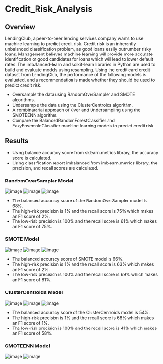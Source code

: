 # Credit_Risk_Analysis
## Overview
LendingClub, a peer-to-peer lending services company wants to use machine learning to predict credit risk. Credit risk is an inherently unbalanced classification problem, as good loans easily outnumber risky loans. Management believes machine learning will provide more accurate identification of good candidates for loans which will lead to lower default rates. The imbalanced-learn and scikit-learn libraries in Python are used to build and evaluate models using resampling. Using the credit card credit dataset from LendingClub, the performance of the following models is evaluated, and a recommendation is made whether they should be used to predict credit risk.

- Oversample the data using RandomOverSampler and SMOTE algorithms.
- Undersample the data using the ClusterCentroids algorithm.
- A combinatorial approach of Over and Undersampling using the SMOTEENN algorithm.
- Compare the BalancedRandomForestClassifier and EasyEnsembleClassifier machine learning models to predict credit risk.

## Results
- Using balance accuracy score from sklearn.metrics library, the accuracy score is calculated. 
- Using classification report imbalanced from imblearn.metrics library, the precision, and recall scores are calculated.

### RandomOverSampler Model
![image](https://user-images.githubusercontent.com/76491891/122673680-98e3c000-d19f-11eb-94f1-8686e023d857.png)
![image](https://user-images.githubusercontent.com/76491891/122673692-a6994580-d19f-11eb-826c-6688919030a5.png)
![image](https://user-images.githubusercontent.com/76491891/122673711-ba44ac00-d19f-11eb-8b9b-721a865f8797.png)

- The balanced accuracy score of the RandomOverSampler model is 68%.
- The high-risk precision is 1% and the recall score is 75% which makes an F1 score of 2%.
- The low-risk precision is 100% and the recall score is 61% which makes an F1 score of 75%.

### SMOTE Model
![image](https://user-images.githubusercontent.com/76491891/122673774-07288280-d1a0-11eb-95f6-27ac3456337e.png)
![image](https://user-images.githubusercontent.com/76491891/122673782-127bae00-d1a0-11eb-8357-7e516d01d50e.png)
![image](https://user-images.githubusercontent.com/76491891/122673790-1e677000-d1a0-11eb-9b8f-3e3768c3cdb2.png)

- The balanced accuracy score of SMOTE model is 66%.
- The high-risk precision is 1% and the recall score is 63% which makes an F1 score of 2%.
- The low-risk precision is 100% and the recall score is 69% which makes an F1 score of 81%.

### ClusterCentroids Model
![image](https://user-images.githubusercontent.com/76491891/122673840-54a4ef80-d1a0-11eb-81fd-2d0a1fff57a5.png)
![image](https://user-images.githubusercontent.com/76491891/122673848-68e8ec80-d1a0-11eb-959a-d55440650bd2.png)
![image](https://user-images.githubusercontent.com/76491891/122673853-7b632600-d1a0-11eb-862d-b716d413a904.png)

- The balanced accuracy score of the ClusterCentroids model is 54%.
- The high-risk precision is 1% and the recall score is 68% which makes an F1 score of 1%.
- The low-risk precision is 100% and the recall score is 41% which makes an F1 score of 58%.

### SMOTEENN Model
![image](https://user-images.githubusercontent.com/76491891/122673875-a0f02f80-d1a0-11eb-812f-6f1e9cec6af5.png)
![image](https://user-images.githubusercontent.com/76491891/122673889-b2393c00-d1a0-11eb-8f7a-a424027bf79e.png)
